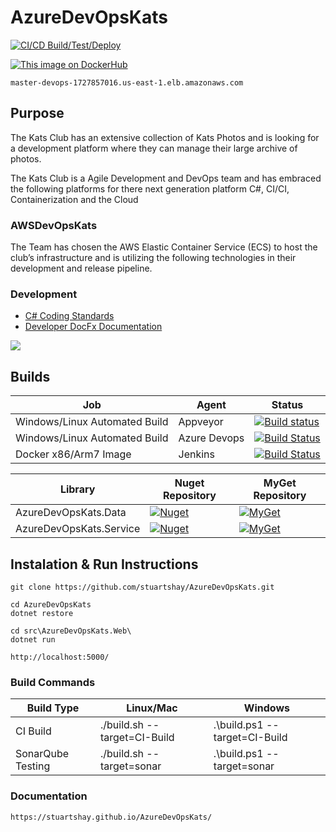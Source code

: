 # AzureDevOpsKats

[![CI/CD Build/Test/Deploy](https://github.com/stuartshay/AzureDevOpsKats/actions/workflows/ci-cd-action.yml/badge.svg)](https://github.com/stuartshay/AzureDevOpsKats/actions/workflows/ci-cd-action.yml)

[![This image on DockerHub](https://img.shields.io/docker/pulls/stuartshay/azuredevopskats.svg)](https://hub.docker.com/r/stuartshay/azuredevopskats/)

```
master-devops-1727857016.us-east-1.elb.amazonaws.com
```

## Purpose

The Kats Club has an extensive collection of Kats Photos and is looking for a development platform where they can manage their large archive of photos.

The Kats Club is a Agile Development and DevOps team and has embraced the following platforms for there next generation platform C#, CI/CI, Containerization and the Cloud

### AWSDevOpsKats

The Team has chosen the AWS Elastic Container Service (ECS) to host the club’s infrastructure and is utilizing the following technologies in their development and release pipeline.

### Development

- [C# Coding Standards](/docfx/articles/csharp_coding_standards.md)
- [Developer DocFx Documentation](https://stuartshay.github.io/AzureDevOpsKats/)

![](assets/web.png)

## Builds

| Job                           | Agent        | Status                                                                                                                                                                                                     |
| ----------------------------- | ------------ | ---------------------------------------------------------------------------------------------------------------------------------------------------------------------------------------------------------- |
| Windows/Linux Automated Build | Appveyor     | [![Build status](https://ci.appveyor.com/api/projects/status/30ypdshgjhuhmhaw?svg=true)](https://ci.appveyor.com/project/StuartShay/azuredevopskats)                                                       |
| Windows/Linux Automated Build | Azure Devops | [![Build Status](https://dev.azure.com/AzureDevOpsKats/AzureDevOpsKats/_apis/build/status/stuartshay.AzureDevOpsKats)](https://dev.azure.com/AzureDevOpsKats/AzureDevOpsKats/_build/latest?definitionId=1) |
| Docker x86/Arm7 Image         | Jenkins      | [![Build Status](https://jenkins.navigatorglass.com/buildStatus/icon?job=AzureDevOpsKats/AzureDevOpsKats-multi)](https://jenkins.navigatorglass.com/job/AzureDevOpsKats/job/AzureDevOpsKats-multi/)        |

| Library                 | Nuget Repository                               | MyGet Repository                               |
| ----------------------- | ---------------------------------------------- | ---------------------------------------------- |
| AzureDevOpsKats.Data    | [![Nuget][data-nuget-badge]][data-nuget]       | [![MyGet][data-myget-badge]][data-myget]       |
| AzureDevOpsKats.Service | [![Nuget][service-nuget-badge]][service-nuget] | [![MyGet][service-myget-badge]][service-myget] |

[data-myget]: https://www.myget.org/feed/azuredevopskats/package/nuget/AzureDevOpsKats.Data
[data-myget-badge]: https://img.shields.io/myget/azuredevopskats/v/AzureDevOpsKats.Data.svg?label=AzureDevOpsKats.Data
[data-nuget]: https://dev.azure.com/AzureDevOpsKats/AzureDevOpsKats/_packaging?_a=package&feed=635e0ad8-8571-488f-82e0-3fb74d47f178@cb8ef0ed-1b6f-446b-a654-7d71a3c6c5b3&package=ba6134fb-0db5-4ffb-a27f-be12b753c8d3&preferRelease=true
[data-nuget-badge]: https://feeds.dev.azure.com/AzureDevOpsKats/_apis/public/Packaging/Feeds/635e0ad8-8571-488f-82e0-3fb74d47f178@cb8ef0ed-1b6f-446b-a654-7d71a3c6c5b3/Packages/ba6134fb-0db5-4ffb-a27f-be12b753c8d3/Badge
[service-myget]: https://www.myget.org/feed/azuredevopskats/package/nuget/AzureDevOpsKats.Service
[service-myget-badge]: https://img.shields.io/myget/azuredevopskats/v/AzureDevOpsKats.Service.svg?label=AzureDevOpsKats.Service
[service-nuget]: https://dev.azure.com/AzureDevOpsKats/AzureDevOpsKats/_packaging?_a=package&feed=635e0ad8-8571-488f-82e0-3fb74d47f178&package=ba6134fb-0db5-4ffb-a27f-be12b753c8d3&preferRelease=true
[service-nuget-badge]: https://feeds.dev.azure.com/AzureDevOpsKats/_apis/public/Packaging/Feeds/635e0ad8-8571-488f-82e0-3fb74d47f178/Packages/ba6134fb-0db5-4ffb-a27f-be12b753c8d3/Badge

## Instalation & Run Instructions

```
git clone https://github.com/stuartshay/AzureDevOpsKats.git

cd AzureDevOpsKats
dotnet restore

cd src\AzureDevOpsKats.Web\
dotnet run
```

```
http://localhost:5000/
```

### Build Commands

| Build Type        | Linux/Mac                    | Windows                       |
| ----------------- | ---------------------------- | ----------------------------- |
| CI Build          | ./build.sh --target=CI-Build | .\build.ps1 --target=CI-Build |
| SonarQube Testing | ./build.sh --target=sonar    | .\build.ps1 --target=sonar    |

### Documentation

```
https://stuartshay.github.io/AzureDevOpsKats/
```
